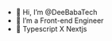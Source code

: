 - 👋 Hi, I’m @DeeBabaTech
- 👀 I’m a Front-end Engineer
- 🌱 Typescript X Nextjs

<!---
DeeBabaTech/DeeBabaTech is a ✨ special ✨ repository because its `README.md` (this file) appears on your GitHub profile.
You can click the Preview link to take a look at your changes.
--->
